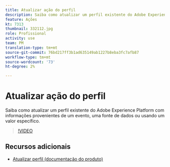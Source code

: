 ```yaml
---
title: Atualizar ação do perfil
description: Saiba como atualizar um perfil existente do Adobe Experience Platform com informações provenientes de um evento, uma fonte de dados ou usando um valor específico.
feature: Ações
kt: 7313
thumbnail: 332112.jpg
role: Profissional
activity: use
team: PM
translation-type: tm+mt
source-git-commit: 76bd217ff3b1ad635149ab1227b8eba3fc7afb87
workflow-type: tm+mt
source-wordcount: '73'
ht-degree: 2%

---
```



# Atualizar ação do perfil

Saiba como atualizar um perfil existente do Adobe Experience Platform com informações provenientes de um evento, uma fonte de dados ou usando um valor específico.

>[!VIDEO](https://video.tv.adobe.com/v/332112?quality=12)

## Recursos adicionais

* [Atualizar perfil (documentação do produto)](https://experienceleague.adobe.com/docs/journeys/using/building-journeys/about-journey-building/action-activities/update-profiles.html?lang=en#important-notes)
